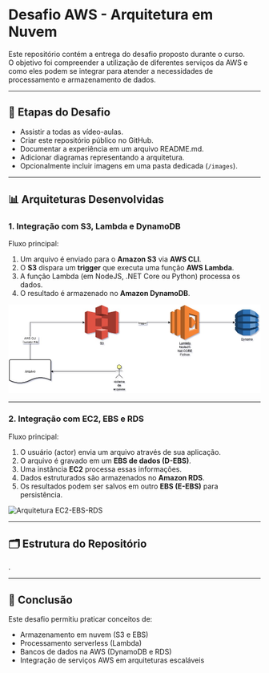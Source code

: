 # Desafio AWS - Arquitetura em Nuvem

Este repositório contém a entrega do desafio proposto durante o curso.  
O objetivo foi compreender a utilização de diferentes serviços da AWS e como eles podem se integrar para atender a necessidades de processamento e armazenamento de dados.

---

## 📌 Etapas do Desafio
- Assistir a todas as vídeo-aulas.
- Criar este repositório público no GitHub.
- Documentar a experiência em um arquivo README.md.
- Adicionar diagramas representando a arquitetura.
- Opcionalmente incluir imagens em uma pasta dedicada (`/images`).

---

## 📊 Arquiteturas Desenvolvidas

### 1. Integração com **S3, Lambda e DynamoDB**
Fluxo principal:
1. Um arquivo é enviado para o **Amazon S3** via **AWS CLI**.
2. O **S3** dispara um **trigger** que executa uma função **AWS Lambda**.
3. A função Lambda (em NodeJS, .NET Core ou Python) processa os dados.
4. O resultado é armazenado no **Amazon DynamoDB**.

![Arquitetura S3-Lambda-Dynamo](images/Desafio-S3.jpg)

---

### 2. Integração com **EC2, EBS e RDS**
Fluxo principal:
1. O usuário (actor) envia um arquivo através de sua aplicação.
2. O arquivo é gravado em um **EBS de dados (D-EBS)**.
3. Uma instância **EC2** processa essas informações.
4. Dados estruturados são armazenados no **Amazon RDS**.
5. Os resultados podem ser salvos em outro **EBS (E-EBS)** para persistência.

![Arquitetura EC2-EBS-RDS](images/Desafio.jpg)

---

## 🗂 Estrutura do Repositório
.

---

## 🚀 Conclusão
Este desafio permitiu praticar conceitos de:
- Armazenamento em nuvem (S3 e EBS)
- Processamento serverless (Lambda)
- Bancos de dados na AWS (DynamoDB e RDS)
- Integração de serviços AWS em arquiteturas escaláveis

